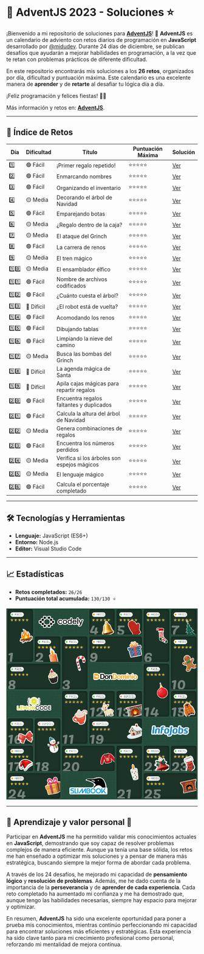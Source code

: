 # 🎄 AdventJS 2023 - Soluciones ⭐

¡Bienvenido a mi repositorio de soluciones para **[AdventJS](https://adventjs.dev/es/)**! 🚀 **AdventJS** es un
calendario de adviento con retos diarios de programación en **JavaScript** desarrollado por
[@midudev](https://github.com/midudev). Durante 24 días de diciembre, se publican desafíos que ayudarán a mejorar
habilidades en programación, a la vez que te retan con problemas prácticos de diferente dificultad.

En este repositorio encontrarás mis soluciones a los **26 retos**, organizados por día, dificultad y puntuación máxima.
Este calendario es una excelente manera de **aprender** y de **retarte** al desafiar tu lógica día a día.

¡Feliz programación y felices fiestas! 🎅🎁

Más información y retos en: **[AdventJS](https://adventjs.dev/es)**.

---

## 📜 Índice de Retos

| Día  | Dificultad | Título                                      | Puntuación Máxima | Solución           |
| ---- | ---------- | ------------------------------------------- | ----------------- | ------------------ |
| 1️⃣   | 🟢 Fácil   | ¡Primer regalo repetido!                    | ⭐⭐⭐⭐⭐        | [Ver](./reto01.js) |
| 2️⃣   | 🟢 Fácil   | Enmarcando nombres                          | ⭐⭐⭐⭐⭐        | [Ver](./reto02.js) |
| 3️⃣   | 🟢 Fácil   | Organizando el inventario                   | ⭐⭐⭐⭐⭐        | [Ver](./reto03.js) |
| 4️⃣   | 🟡 Media   | Decorando el árbol de Navidad               | ⭐⭐⭐⭐⭐        | [Ver](./reto04.js) |
| 5️⃣   | 🟢 Fácil   | Emparejando botas                           | ⭐⭐⭐⭐⭐        | [Ver](./reto05.js) |
| 6️⃣   | 🟡 Media   | ¿Regalo dentro de la caja?                  | ⭐⭐⭐⭐⭐        | [Ver](./reto06.js) |
| 7️⃣   | 🟡 Media   | El ataque del Grinch                        | ⭐⭐⭐⭐⭐        | [Ver](./reto07.js) |
| 8️⃣   | 🟢 Fácil   | La carrera de renos                         | ⭐⭐⭐⭐⭐        | [Ver](./reto08.js) |
| 9️⃣   | 🟡 Media   | El tren mágico                              | ⭐⭐⭐⭐⭐        | [Ver](./reto09.js) |
| 1️⃣0️⃣ | 🟡 Media   | El ensamblador élfico                       | ⭐⭐⭐⭐⭐        | [Ver](./reto10.js) |
| 1️⃣1️⃣ | 🟢 Fácil   | Nombre de archivos codificados              | ⭐⭐⭐⭐⭐        | [Ver](./reto11.js) |
| 1️⃣2️⃣ | 🟢 Fácil   | ¿Cuánto cuesta el árbol?                    | ⭐⭐⭐⭐⭐        | [Ver](./reto12.js) |
| 1️⃣3️⃣ | 🔴 Difícil | ¿El robot está de vuelta?                   | ⭐⭐⭐⭐⭐        | [Ver](./reto13.js) |
| 1️⃣4️⃣ | 🟢 Fácil   | Acomodando los renos                        | ⭐⭐⭐⭐⭐        | [Ver](./reto14.js) |
| 1️⃣5️⃣ | 🟢 Fácil   | Dibujando tablas                            | ⭐⭐⭐⭐⭐        | [Ver](./reto15.js) |
| 1️⃣6️⃣ | 🟢 Fácil   | Limpiando la nieve del camino               | ⭐⭐⭐⭐⭐        | [Ver](./reto16.js) |
| 1️⃣7️⃣ | 🟡 Media   | Busca las bombas del Grinch                 | ⭐⭐⭐⭐⭐        | [Ver](./reto17.js) |
| 1️⃣8️⃣ | 🔴 Difícil | La agenda mágica de Santa                   | ⭐⭐⭐⭐⭐        | [Ver](./reto18.js) |
| 1️⃣9️⃣ | 🔴 Difícil | Apila cajas mágicas para repartir regalos   | ⭐⭐⭐⭐⭐        | [Ver](./reto19.js) |
| 2️⃣0️⃣ | 🟢 Fácil   | Encuentra regalos faltantes y duplicados    | ⭐⭐⭐⭐⭐        | [Ver](./reto20.js) |
| 2️⃣1️⃣ | 🟢 Fácil   | Calcula la altura del árbol de Navidad      | ⭐⭐⭐⭐⭐        | [Ver](./reto21.js) |
| 2️⃣2️⃣ | 🟡 Media   | Genera combinaciones de regalos             | ⭐⭐⭐⭐⭐        | [Ver](./reto22.js) |
| 2️⃣3️⃣ | 🟢 Fácil   | Encuentra los números perdidos              | ⭐⭐⭐⭐⭐        | [Ver](./reto23.js) |
| 2️⃣4️⃣ | 🟡 Media   | Verifica si los árboles son espejos mágicos | ⭐⭐⭐⭐⭐        | [Ver](./reto24.js) |
| 2️⃣5️⃣ | 🟡 Media   | El lenguaje mágico                          | ⭐⭐⭐⭐⭐        | [Ver](./reto25.js) |
| 2️⃣6️⃣ | 🟢 Fácil   | Calcula el porcentaje completado            | ⭐⭐⭐⭐⭐        | [Ver](./reto26.js) |

---

## 🛠️ Tecnologías y Herramientas

-   **Lenguaje:** JavaScript (ES6+)
-   **Entorno:** Node.js
-   **Editor:** Visual Studio Code

---

## 📈 Estadísticas

-   **Retos completados:** `26/26`
-   **Puntuación total acumulada:** `130/130 ⭐`

![alt text](image.png)

---

## 🌟 Aprendizaje y valor personal 🌟

Participar en **AdventJS** me ha permitido validar mis conocimientos actuales en **JavaScript**, demostrando que soy
capaz de resolver problemas complejos de manera eficiente. Aunque ya tenía una base sólida, los retos me han enseñado a
optimizar mis soluciones y a pensar de manera más estratégica, buscando siempre la mejor forma de abordar cada problema.

A través de los 24 desafíos, he mejorado mi capacidad de **pensamiento lógico** y **resolución de problemas**. Además,
me he dado cuenta de la importancia de la **perseverancia** y de **aprender de cada experiencia**. Cada reto completado
ha aumentado mi confianza y me ha demostrado que, aunque tengo las habilidades necesarias, siempre hay espacio para
mejorar y optimizar.

En resumen, **AdventJS** ha sido una excelente oportunidad para poner a prueba mis conocimientos, mientras continúo
perfeccionando mi capacidad para encontrar soluciones más eficientes y estratégicas. Esta experiencia ha sido clave
tanto para mi crecimiento profesional como personal, reforzando mi mentalidad de mejora continua.
